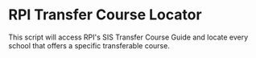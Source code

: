 # RPI Transfer Course Locator
 This script will access RPI's SIS Transfer Course Guide and locate every school that offers a specific transferable course.

